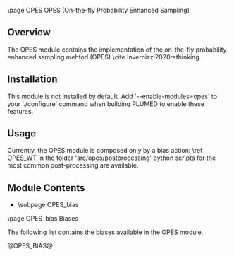\page OPES OPES (On-the-fly Probability Enhanced Sampling)

<!-- 
description: On-the-fly Probability Enhanced Sampling (OPES)
authors: Michele Invernizzi
reference: \cite Invernizzi2020rethinking
-->

## Overview

The OPES module contains the implementation of the on-the-fly probability enhanced sampling mehtod (OPES) \cite Invernizzi2020rethinking.

## Installation 
This module is not installed by default. Add '\-\-enable-modules=opes' to your './configure' command when building PLUMED to enable these features.

## Usage
Currently, the OPES module is composed only by a bias action: \ref OPES_WT
In the folder 'src/opes/postprocessing' python scripts for the most common post-processing are available.

## Module Contents
- \subpage OPES_bias

\page OPES_bias Biases

The following list contains the biases available in the OPES module.

@OPES_BIAS@
